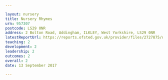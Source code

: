 ```yaml
---

layout: nursery
title: Nursery Rhymes
urn: 957307
postcode: LS29 0NR
address: 2 Bolton Road, Addingham, ILKLEY, West Yorkshire, LS29 0NR
latestReportUrl: https://reports.ofsted.gov.uk/provider/files/2727875/urn/957307.pdf
teaching: 2
development: 2
leadership: 2
outcomes: 2
overall: 2
date: 13 September 2017

---
```

